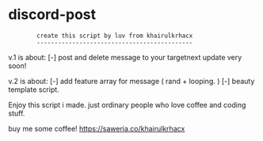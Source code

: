 # discord-post
                                   

            create this script by luv from khairulkrhacx
            --------------------------------------------

v.1 is about:
[-] post and delete message to your targetnext update very soon!

v.2 is about:
[-] add feature array for message ( rand + looping. )
[-] beauty template script.

Enjoy this script i made. just ordinary people who love coffee and coding stuff. 

buy me some coffee!
https://saweria.co/khairulkrhacx
